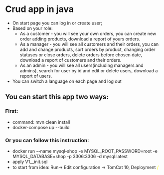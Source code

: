 # Crud app in java

- On start page you can log in or create user;
- Based on your role:
    - As a customer - you will see your own orders, you can create new order adding products, download a report of yours
      orders.
    - As a manager - you will see all customers and their orders, you can add and change products, sort orders by
      product,
      changing order statuses or close orders, delete orders before chosen date, download a report of customers and
      their orders.
    - As an admin - you will see all users(including managers and admins), search for user by id and edit or delete
      users, download a report of users.
- You can switch a language on each page and log out

## You can start this app two ways:

### First:

- command: mvn clean install
- docker-compose up --build

### Or you can follow this instruction:

- docker run --name mysql-shop -e MYSQL_ROOT_PASSWORD=root -e MYSQL_DATABASE=shop -p 3306:3306 -d mysql:latest
- apply V1__init.sql
- to start from idea: Run-> Edit configuration -> TomCat 10,
  Deployment <span style="color:yellow; font-size:15px;">/</span>
